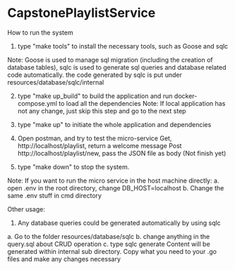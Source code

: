 # CapstonePlaylistService

How to run the system

1. type "make tools" to install the necessary tools, such as Goose and sqlc

Note: Goose is used to manage sql migration (including the creation of database tables),
sqlc is used to generate sql queries and database related code automatically.
the code generated by sqlc is put under resources/database/sqlc/internal

2. type "make up_build" to build the application and run docker-compose.yml to load all
   the dependencies
   Note: If local application has not any change, just skip this step and go to the next step

3. type "make up" to initiate the whole application and dependencies

4. Open postman, and try to test the micro-service
   Get, http://localhost/playlist, return a welcome message
   Post http://localhost/playlist/new, pass the JSON file as body (Not finish yet)

5. type "make down" to stop the system.

Note:
If you want to run the micro service in the host machine directly:
a. open .env in the root directory, change DB_HOST=localhost
b. Change the same .env stuff in cmd directory

Other usage:

1. Any database queries could be generated automatically by using sqlc

a. Go to the folder resources/database/sqlc
b. change anything in the query.sql about CRUD operation
c. type sqlc generate
Content will be generated within internal sub directory. Copy what you need to
your .go files and make any changes necessary
